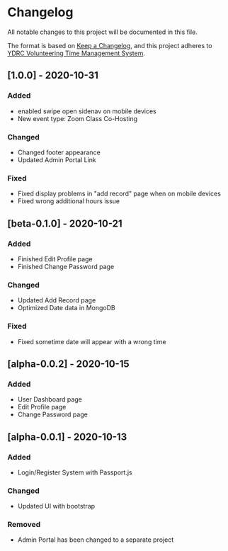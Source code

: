# Changelog
All notable changes to this project will be documented in this file.

The format is based on [Keep a Changelog](https://keepachangelog.com/en/1.0.0/),
and this project adheres to [YDRC Volunteering Time Management System](https://github.com/o0River0o/YDRCVTMS).

## [1.0.0] - 2020-10-31
### Added
- enabled swipe open sidenav on mobile devices
- New event type: Zoom Class Co-Hosting

### Changed
- Changed footer appearance
- Updated Admin Portal Link

### Fixed
- Fixed display problems in "add record" page when on mobile devices
- Fixed wrong additional hours issue

## [beta-0.1.0] - 2020-10-21
### Added
- Finished Edit Profile page
- Finished Change Password page

### Changed
- Updated Add Record page
- Optimized Date data in MongoDB

### Fixed
- Fixed sometime date will appear with a wrong time

## [alpha-0.0.2] - 2020-10-15
### Added
- User Dashboard page
- Edit Profile page
- Change Password page

## [alpha-0.0.1] - 2020-10-13
### Added
- Login/Register System with Passport.js

### Changed
- Updated UI with bootstrap

### Removed
- Admin Portal has been changed to a separate project
